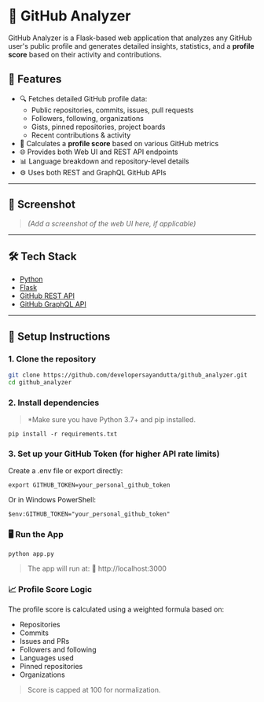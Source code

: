 # 🧠 GitHub Analyzer

GitHub Analyzer is a Flask-based web application that analyzes any GitHub user's public profile and generates detailed insights, statistics, and a **profile score** based on their activity and contributions.

## 🚀 Features

- 🔍 Fetches detailed GitHub profile data:
  - Public repositories, commits, issues, pull requests
  - Followers, following, organizations
  - Gists, pinned repositories, project boards
  - Recent contributions & activity
- 🧠 Calculates a **profile score** based on various GitHub metrics
- 🌐 Provides both Web UI and REST API endpoints
- 📊 Language breakdown and repository-level details
- ⚙️ Uses both REST and GraphQL GitHub APIs

---

## 📸 Screenshot

> *(Add a screenshot of the web UI here, if applicable)*

---

## 🛠️ Tech Stack

- [Python](https://www.python.org/)
- [Flask](https://flask.palletsprojects.com/)
- [GitHub REST API](https://docs.github.com/en/rest)
- [GitHub GraphQL API](https://docs.github.com/en/graphql)

---

## 🔧 Setup Instructions

### 1. Clone the repository

```bash
git clone https://github.com/developersayandutta/github_analyzer.git
cd github_analyzer
```
### 2. Install dependencies
> *Make sure you have Python 3.7+ and pip installed.

```
pip install -r requirements.txt
```
### 3. Set up your GitHub Token (for higher API rate limits)
Create a .env file or export directly:

```
export GITHUB_TOKEN=your_personal_github_token
```
Or in Windows PowerShell:
```
$env:GITHUB_TOKEN="your_personal_github_token"
```
### 🖥️ Run the App
```
python app.py
```
> The app will run at: 📍 http://localhost:3000

### 📈 Profile Score Logic
The profile score is calculated using a weighted formula based on:
- Repositories
- Commits
- Issues and PRs
- Followers and following
- Languages used
- Pinned repositories
- Organizations
> Score is capped at 100 for normalization.
